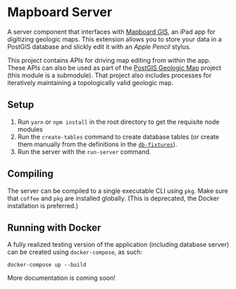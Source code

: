 # Mapboard Server

A server component that interfaces with [Mapboard GIS](https://mapboard-gis.app), an iPad app for digitizing geologic maps.
This extension allows you to store your data in a PostGIS database and slickly edit it with an *Apple Pencil* stylus.

This project contains APIs for driving map editing from within the app. These APIs can also be used as part of
the [PostGIS Geologic Map](https://github.com/davenquinn/PostGIS-Geologic-Map) project (this module is a submodule).
That project also includes processes for iteratively maintaining a topologically valid geologic map.

## Setup

1. Run `yarn` or `npm install` in the root directory to get the requisite node modules
2. Run the `create-tables` command to create database tables
   (or create them manually from the definitions in the [`db-fixtures`](https://github.com/davenquinn/mapboard-server/tree/master/db-fixtures)).
4. Run the server with the `run-server` command.

## Compiling

The server can be compiled to a single executable CLI using `pkg`. Make sure that
`coffee` and `pkg` are installed globally. (This is deprecated, the Docker installation is preferred.)

## Running with Docker

A fully realized testing version of the application (including database server) can be created using
`docker-compose`, as such:

```
docker-compose up --build
```

More documentation is coming soon!


